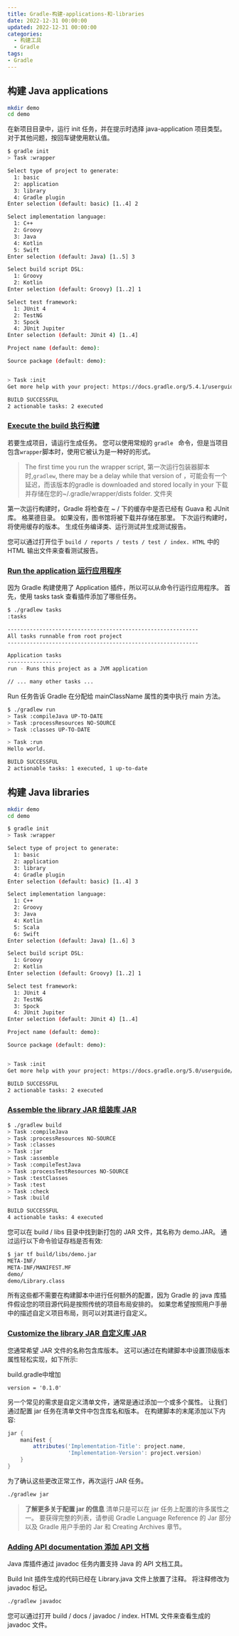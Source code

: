 ```yaml
---
title: Gradle-构建-applications-和-libraries
date: 2022-12-31 00:00:00
updated: 2022-12-31 00:00:00
categories:
  - 构建工具
  - Gradle
tags:
- Gradle
---
```


## 构建 Java applications

```sh
mkdir demo
cd demo
```

在新项目目录中，运行 init 任务，并在提示时选择 java-application 项目类型。 对于其他问题，按回车键使用默认值。

```sh
$ gradle init
> Task :wrapper

Select type of project to generate:
  1: basic
  2: application
  3: library
  4: Gradle plugin
Enter selection (default: basic) [1..4] 2

Select implementation language:
  1: C++
  2: Groovy
  3: Java
  4: Kotlin
  5: Swift
Enter selection (default: Java) [1..5] 3

Select build script DSL:
  1: Groovy
  2: Kotlin
Enter selection (default: Groovy) [1..2] 1

Select test framework:
  1: JUnit 4
  2: TestNG
  3: Spock
  4: JUnit Jupiter
Enter selection (default: JUnit 4) [1..4]

Project name (default: demo):

Source package (default: demo):


> Task :init
Get more help with your project: https://docs.gradle.org/5.4.1/userguide/tutorial_java_projects.html

BUILD SUCCESSFUL
2 actionable tasks: 2 executed
```

### [Execute the build 执行构建](https://guides.gradle.org/building-java-applications/#execute_the_build)

若要生成项目，请运行生成任务。 您可以使用常规的 `gradle ` 命令，但是当项目包含`wrapper`脚本时，使用它被认为是一种好的形式。

> The first time you run the wrapper script, 第一次运行包装器脚本时,`gradlew`, there may be a delay while that version of ，可能会有一个延迟，而该版本的gradle is downloaded and stored locally in your 下载并存储在您的~/.gradle/wrapper/dists folder. 文件夹

第一次运行构建时，Gradle 将检查在 ~ / 下的缓存中是否已经有 Guava 和 JUnit 库。 格莱德目录。 如果没有，图书馆将被下载并存储在那里。 下次运行构建时，将使用缓存的版本。 生成任务编译类、运行测试并生成测试报告。

您可以通过打开位于 `build / reports / tests / test / index. HTML` 中的 HTML 输出文件来查看测试报告。

### [Run the application 运行应用程序](https://guides.gradle.org/building-java-applications/#run_the_application)

因为 Gradle 构建使用了 Application 插件，所以可以从命令行运行应用程序。 首先，使用 tasks task 查看插件添加了哪些任务。

```sh
$ ./gradlew tasks
:tasks

------------------------------------------------------------
All tasks runnable from root project
------------------------------------------------------------

Application tasks
-----------------
run - Runs this project as a JVM application

// ... many other tasks ...
```

Run 任务告诉 Gradle 在分配给 mainClassName 属性的类中执行 main 方法。

```sh
$ ./gradlew run
> Task :compileJava UP-TO-DATE
> Task :processResources NO-SOURCE
> Task :classes UP-TO-DATE

> Task :run
Hello world.

BUILD SUCCESSFUL
2 actionable tasks: 1 executed, 1 up-to-date
```

## 构建 Java libraries

```sh
mkdir demo
cd demo
```

```sh
$ gradle init
> Task :wrapper

Select type of project to generate:
  1: basic
  2: application
  3: library
  4: Gradle plugin
Enter selection (default: basic) [1..4] 3

Select implementation language:
  1: C++
  2: Groovy
  3: Java
  4: Kotlin
  5: Scala
  6: Swift
Enter selection (default: Java) [1..6] 3

Select build script DSL:
  1: Groovy
  2: Kotlin
Enter selection (default: Groovy) [1..2] 1

Select test framework:
  1: JUnit 4
  2: TestNG
  3: Spock
  4: JUnit Jupiter
Enter selection (default: JUnit 4) [1..4]

Project name (default: demo):

Source package (default: demo):


> Task :init
Get more help with your project: https://docs.gradle.org/5.0/userguide/java_library_plugin.html

BUILD SUCCESSFUL
2 actionable tasks: 2 executed
```

### [Assemble the library JAR 组装库 JAR](https://guides.gradle.org/building-java-libraries/#assemble_the_library_jar)

```sh
$ ./gradlew build
> Task :compileJava
> Task :processResources NO-SOURCE
> Task :classes
> Task :jar
> Task :assemble
> Task :compileTestJava
> Task :processTestResources NO-SOURCE
> Task :testClasses
> Task :test
> Task :check
> Task :build

BUILD SUCCESSFUL
4 actionable tasks: 4 executed
```

您可以在 build / libs 目录中找到新打包的 JAR 文件，其名称为 demo.JAR。 通过运行以下命令验证存档是否有效:

```sh
$ jar tf build/libs/demo.jar
META-INF/
META-INF/MANIFEST.MF
demo/
demo/Library.class
```

所有这些都不需要在构建脚本中进行任何额外的配置，因为 Gradle 的 java 库插件假设您的项目源代码是按照传统的项目布局安排的。 如果您希望按照用户手册中的描述自定义项目布局，则可以对其进行自定义。

### [Customize the library JAR 自定义库 JAR](https://guides.gradle.org/building-java-libraries/#customize_the_library_jar)

您通常希望 JAR 文件的名称包含库版本。 这可以通过在构建脚本中设置顶级版本属性轻松实现，如下所示:

build.gradle中增加

```
version = '0.1.0'
```

另一个常见的需求是自定义清单文件，通常是通过添加一个或多个属性。 让我们通过配置 jar 任务在清单文件中包含库名和版本。 在构建脚本的末尾添加以下内容:

```groovy
jar {
    manifest {
        attributes('Implementation-Title': project.name,
                   'Implementation-Version': project.version)
    }
}
```

为了确认这些更改正常工作，再次运行 JAR 任务。

```sh
./gradlew jar
```

> **了解更多关于配置 jar 的信息**
> 清单只是可以在 jar 任务上配置的许多属性之一。 要获得完整的列表，请参阅 Gradle Language Reference 的 Jar 部分以及 Gradle 用户手册的 Jar 和 Creating Archives 章节。

### [Adding API documentation 添加 API 文档](https://guides.gradle.org/building-java-libraries/#adding_api_documentation)

Java 库插件通过 javadoc 任务内置支持 Java 的 API 文档工具。

Build Init 插件生成的代码已经在 Library.java 文件上放置了注释。 将注释修改为 javadoc 标记。

```sh
./gradlew javadoc
```

您可以通过打开 build / docs / javadoc / index. HTML 文件来查看生成的 javadoc 文件。
